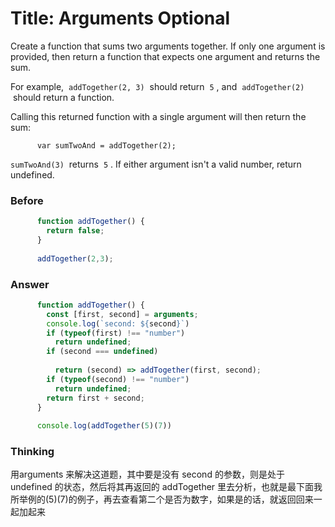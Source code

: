 # Title: Arguments Optional
Create a function that sums two arguments together. If only one argument is provided, then return a function that expects one argument and returns the sum.

For example,  `addTogether(2, 3)`  should return  `5` , and  `addTogether(2)`  should return a function.

Calling this returned function with a single argument will then return the sum:
```
	  var sumTwoAnd = addTogether(2);
```
`sumTwoAnd(3)`  returns  `5` .
If either argument isn't a valid number, return undefined.
### Before
  
``` Javascript
	  function addTogether() {
	    return false;
	  }
	  
	  addTogether(2,3);
```
### Answer
  
``` Javascript
	  function addTogether() {
	    const [first, second] = arguments;
	    console.log(`second: ${second}`)
	    if (typeof(first) !== "number")
	      return undefined;
	    if (second === undefined)
	  
	      return (second) => addTogether(first, second);
	    if (typeof(second) !== "number")
	      return undefined;
	    return first + second;
	  }
	  
	  console.log(addTogether(5)(7))
```
### Thinking
用arguments 来解决这道题，其中要是没有 second 的参数，则是处于 undefined 的状态，然后将其再返回的 addTogether 里去分析，也就是最下面我所举例的(5)(7)的例子，再去查看第二个是否为数字，如果是的话，就返回回来一起加起来